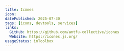 ```yaml
---
title: Icônes
icon:
datePublished: 2025-07-30
tags: [icons, devtools, services]
links:
  GitHub: https://github.com/antfu-collective/icones
  Website: https://icones.js.org/
usageStatus: inToolbox
---
```


